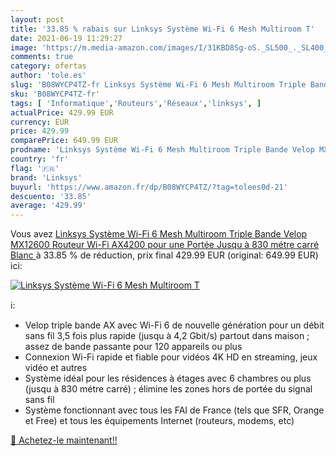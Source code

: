 ```yaml
---
layout: post
title: '33.85 % rabais sur Linksys Système Wi-Fi 6 Mesh Multiroom T'
date: 2021-06-19 11:29:27
image: 'https://m.media-amazon.com/images/I/31KBD8Sg-oS._SL500_._SL400_.jpg'
comments: true
category: ofertas
author: 'tole.es'
slug: 'B08WYCP4TZ-fr Linksys Système Wi-Fi 6 Mesh Multiroom Triple Bande Velop...'
sku: 'B08WYCP4TZ-fr'
tags: [ 'Informatique','Routeurs','Réseaux','linksys', ]
actualPrice: 429.99 EUR
currency: EUR
price: 429.99
comparePrice: 649.99 EUR
prodname: 'Linksys Système Wi-Fi 6 Mesh Multiroom Triple Bande Velop MX12600  Routeur Wi-Fi AX4200 pour une Portée Jusqu à 830 métre carré Blanc '
country: 'fr'
flag: '🇫🇷'
brand: 'Linksys'
buyurl: 'https://www.amazon.fr/dp/B08WYCP4TZ/?tag=tolees0d-21'
descuento: '33.85'
average: '429.99'
---
```


Vous avez [Linksys Système Wi-Fi 6 Mesh Multiroom Triple Bande Velop MX12600  Routeur Wi-Fi AX4200 pour une Portée Jusqu à 830 métre carré Blanc ](https://www.amazon.fr/dp/B08WYCP4TZ/?tag=tolees0d-21)  à  33.85 % de réduction, prix final  429.99 EUR (original: 649.99 EUR) ici:

[![Linksys Système Wi-Fi 6 Mesh Multiroom T](https://m.media-amazon.com/images/I/31KBD8Sg-oS._SL500_._SL400_.jpg)](https://www.amazon.fr/dp/B08WYCP4TZ/?tag=tolees0d-21)

ℹ️:

- Velop triple bande AX avec Wi-Fi 6 de nouvelle génération pour un débit sans fil 3,5 fois plus rapide (jusqu à 4,2 Gbit/s) partout dans maison ; assez de bande passante pour 120 appareils ou plus
- Connexion Wi-Fi rapide et fiable pour vidéos 4K HD en streaming, jeux vidéo et autres
- Système idéal pour les résidences à étages avec 6 chambres ou plus (jusqu à 830 métre carré) ; élimine les zones hors de portée du signal sans fil
- Système fonctionnant avec tous les FAI de France (tels que SFR, Orange et Free) et tous les équipements Internet (routeurs, modems, etc)

[🛒 Achetez-le maintenant!!](https://www.amazon.fr/dp/B08WYCP4TZ/?tag=tolees0d-21)
